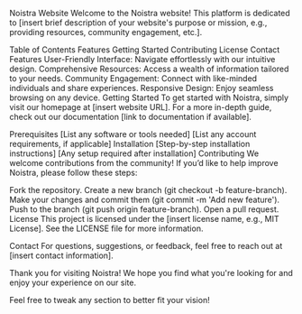 Noistra Website
Welcome to the Noistra website! This platform is dedicated to [insert brief description of your website's purpose or mission, e.g., providing resources, community engagement, etc.].

Table of Contents
Features
Getting Started
Contributing
License
Contact
Features
User-Friendly Interface: Navigate effortlessly with our intuitive design.
Comprehensive Resources: Access a wealth of information tailored to your needs.
Community Engagement: Connect with like-minded individuals and share experiences.
Responsive Design: Enjoy seamless browsing on any device.
Getting Started
To get started with Noistra, simply visit our homepage at [insert website URL]. For a more in-depth guide, check out our documentation [link to documentation if available].

Prerequisites
[List any software or tools needed]
[List any account requirements, if applicable]
Installation
[Step-by-step installation instructions]
[Any setup required after installation]
Contributing
We welcome contributions from the community! If you’d like to help improve Noistra, please follow these steps:

Fork the repository.
Create a new branch (git checkout -b feature-branch).
Make your changes and commit them (git commit -m 'Add new feature').
Push to the branch (git push origin feature-branch).
Open a pull request.
License
This project is licensed under the [insert license name, e.g., MIT License]. See the LICENSE file for more information.

Contact
For questions, suggestions, or feedback, feel free to reach out at [insert contact information].

Thank you for visiting Noistra! We hope you find what you're looking for and enjoy your experience on our site.

Feel free to tweak any section to better fit your vision!
